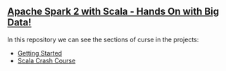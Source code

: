 [Apache Spark 2 with Scala - Hands On with Big Data!](https://www.udemy.com/apache-spark-with-scala-hands-on-with-big-data/)
-----------------------

In this repository we can see the sections of curse in the projects:

* [Getting Started](https://github.com/robsonoduarte/learn-spark/tree/master/apache-spark-2-with-scala/spark-with-scala-getting-started)
* [Scala Crash Course](https://github.com/robsonoduarte/learn-spark/tree/master/apache-spark-2-with-scala/spark-with-scala-scala-crash-curse)
